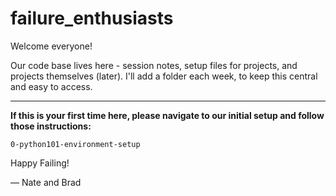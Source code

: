 # failure_enthusiasts

Welcome everyone! 

Our code base lives here - session notes, setup files for projects, and projects themselves (later). I'll add a folder each week, to keep this central and easy to access.

---

**If this is your first time here, please navigate to our initial setup and follow those instructions:**

`0-python101-environment-setup` 


Happy Failing!

&mdash; Nate and Brad
